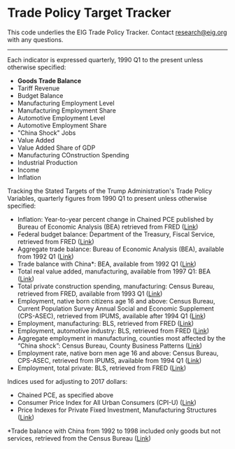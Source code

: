 # Trade Policy Target Tracker

This code underlies the EIG Trade Policy Tracker. Contact research@eig.org with any questions.

******

Each indicator is expressed quarterly, 1990 Q1 to the present unless otherwise specified:

- <b>Goods Trade Balance</b>
- Tariff Revenue
- Budget Balance
- Manufacturing Employment Level
- Manufacturing Employment Share
- Automotive Employment Level
- Automotive Employment Share
- "China Shock" Jobs
- Value Added
- Value Added Share of GDP
- Manufacturing COnstruction Spending
- Industrial Production
- Income
- Inflation




Tracking the Stated Targets of the Trump Administration's Trade Policy
Variables, quarterly figures from 1990 Q1 to present unless otherwise specified:
- Inflation: Year-to-year percent change in Chained PCE published by Bureau of Economic Analysis (BEA) retrieved from FRED ([Link](https://fred.stlouisfed.org/series/PCECTPI))
- Federal budget balance: Department of the Treasury, Fiscal Service, retrieved from FRED ([Link](https://fred.stlouisfed.org/series/MTSDS133FMS))
- Aggregate trade balance: Bureau of Economic Analysis (BEA), available from 1992 Q1 ([Link](https://www.bea.gov/data/intl-trade-investment/international-trade-goods-and-services))
- Trade balance with China*: BEA, available from 1992 Q1 ([Link](https://www.bea.gov/data/intl-trade-investment/international-trade-goods-and-services))
- Total real value added, manufacturing, available from 1997 Q1: BEA ([Link](https://www.bea.gov/itable/gdp-by-industry))
- Total private construction spending, manufacturing: Census Bureau, retrieved from FRED, available from 1993 Q1 ([Link](https://fred.stlouisfed.org/series/PRMFGCON))
- Employment, native born citizens age 16 and above: Census Bureau, Current Population Survey Annual Social and Economic Supplement (CPS-ASEC), retrieved from IPUMS, available after 1994 Q1 ([Link](https://cps.ipums.org/cps/index.shtml))
- Employment, manufacturing: BLS, retrieved from FRED ([Link](https://fred.stlouisfed.org/series/MANEMP))
- Employment, automotive industry: BLS, retrieved from FRED ([Link](https://fred.stlouisfed.org/series/CES3133600101))
- Aggregate employment in manufacturing, counties most affected by the “China shock”: Census Bureau, County Business Patterns ([Link](https://www.census.gov/programs-surveys/cbp.html))
- Employment rate, native born men age 16 and above: Census Bureau, CPS-ASEC, retrieved from IPUMS, available from 1994 Q1 ([Link](https://cps.ipums.org/cps/index.shtml))
- Employment, total private: BLS, retrieved from FRED ([Link](https://fred.stlouisfed.org/series/USPRIV))

Indices used for adjusting to 2017 dollars:
- Chained PCE, as specified above
- Consumer Price Index for All Urban Consumers (CPI-U) ([Link](https://fred.stlouisfed.org/series/CPIAUCSL))
- Price Indexes for Private Fixed Investment, Manufacturing Structures ([Link](https://apps.bea.gov/iTable/?reqid=19&step=2&isuri=1&categories=survey&_gl=1*885yn5*_ga*MTc5MDExNjA3OS4xNzQ0NzQxMTkx*_ga_J4698JNNFT*MTc0NTMzNTgyOS44LjEuMTc0NTMzNjQ4Mi41NS4wLjA.#eyJhcHBpZCI6MTksInN0ZXBzIjpbMSwyLDNdLCJkYXRhIjpbWyJjYXRlZ29yaWVzIiwiU3VydmV5Il0sWyJOSVBBX1RhYmxlX0xpc3QiLCIxNDQiXV19))

*Trade balance with China from 1992 to 1998 included only goods but not services, retrieved from the Census Bureau ([Link](https://www.census.gov/foreign-trade/balance/c5700.html))
